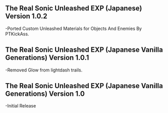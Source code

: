 ## The Real Sonic Unleashed EXP (Japanese) Version 1.0.2

-Ported Custom Unleashed Materials for Objects And Enemies By PTKickAss.

## The Real Sonic Unleashed EXP (Japanese Vanilla Generations) Version 1.0.1
-Removed Glow from lightdash trails.


## The Real Sonic Unleashed EXP (Japanese Vanilla Generations) Version 1.0
-Initial Release